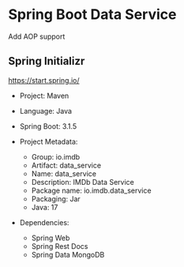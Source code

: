 # Spring Boot Data Service

Add AOP support

## Spring Initializr

https://start.spring.io/

- Project: Maven

- Language: Java

- Spring Boot: 3.1.5

- Project Metadata:
  - Group: io.imdb
  - Artifact: data_service
  - Name: data_service
  - Description: IMDb Data Service
  - Package name: io.imdb.data_service
  - Packaging: Jar
  - Java: 17

- Dependencies:
  - Spring Web
  - Spring Rest Docs
  - Spring Data MongoDB
